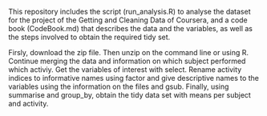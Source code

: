 This repository includes the script (run_analysis.R) to analyse the dataset for the project of the Getting and Cleaning Data of Coursera, and a code book (CodeBook.md) that describes the data and the variables, as well as the steps involved to obtain the required tidy set.

Firsly, download the zip file. Then unzip on the command line or using R. Continue merging the data and information on which subject performed which activiy. Get the variables of interest with select. Rename activity indices to informative names using factor and give descriptive names to the variables using the information on the files and gsub. Finally, using summarise and group_by, obtain the tidy data set with means per subject and activity.